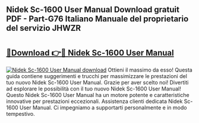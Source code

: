 ## Nidek Sc-1600 User Manual Download gratuit PDF - Part-G76 Italiano Manuale del proprietario del servizio JHWZR

# <h2><a href="http://dfdxzp.blite.top/?on=Nidek+Sc-1600+User+Manual">🔗Download 👉🔴 Nidek Sc-1600 User Manual</a></h2>

[![Nidek Sc-1600 User Manual download](https://i.imgur.com/lujVjoI.png)](http://dfdxzp.blite.top/?on=Nidek+Sc-1600+User+Manual)
Ottieni il massimo da esso! Questa guida contiene suggerimenti e trucchi per massimizzare le prestazioni del tuo nuovo Nidek Sc-1600 User Manual. Grazie per aver scelto noi! Divertiti ad esplorare le possibilità con il tuo nuovo Nidek Sc-1600 User Manual! Questo Nidek Sc-1600 User Manual ha un motore potente e caratteristiche innovative per prestazioni eccezionali. Assistenza clienti dedicata Nidek Sc-1600 User Manual. Ci impegniamo a supportarti personalmente e in modo tempestivo.

